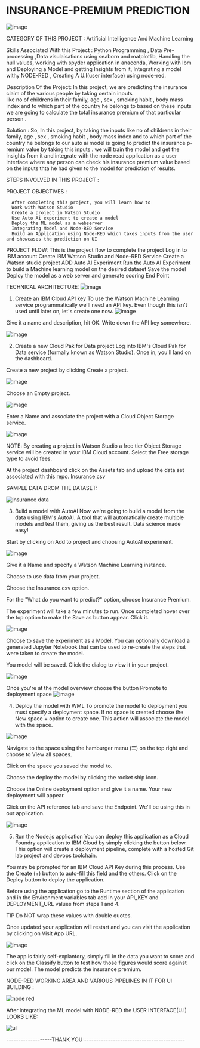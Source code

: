 # INSURANCE-PREMIUM PREDICTION

![image](https://user-images.githubusercontent.com/66083579/127749094-52cc501d-cdb1-4c57-8d33-ec011b8aee62.png)


CATEGORY OF THIS PROJECT :  Artificial Intelligence And  Machine   Learning

Skills Associated With this Project : Python Programming , Data  Pre-processing ,Data  visulaisations using seaborn and matplotlib,
                                       Handling the null  values, working with spyder application in anaconda,
                                        Working with Ibm and Deploying  a Model and getting
                                        Insights from it,  Integrating a model withy NODE-RED , Creating A  U.I(user  interface) using                                              node-red.
                                        
 Description Of the Project: In this project, we  are predicting the insurance claim  of the various people  by taking  certain  inputs  
                               like  no  of childrens in their family, age , sex , smoking  habit , body mass index  and  to  which part
                               of  the  country he  belongs to  based  on these  inputs  we  are  going to  calculate the total
                                insurance  premium of that  particular person . 
                                
  Solution : 
                So, In this project,  by taking the inputs   like no  of childrens in their family, age , sex , smoking  habit , body mass                      index  and  to  which part of  the  country he  belongs to   our  auto  ai  model  is going  to  predict  the                          insurance  p-remium  value  by taking  this  inputs .  we  will train  the  model  and  get  the  insights  from  it  and                   integrate    with  the  node  read  application   as  a   user interface  where  any person   can  check  his insurance
                 premium value  based  on the  inputs  thta he had  given  to  the  model  for  prediction  of  results.
                 
                 
  STEPS  INVOLVED  IN THIS  PROJECT :
  
  PROJECT OBJECTIVES :
  
      After completing this project, you will learn how to 
      Work with Watson Studio
      Create a project in Watson Studio
      Use Auto Ai experiment to create a model
      Deploy the ML model as a webserver
      Integrating Model and Node-RED Service
      Build an Application using Node-RED which takes inputs from the user and showcases the prediction on UI
      
PROJECT FLOW: 
  This is the project flow to complete the project
  Log in to IBM account
  Create IBM Watson Studio and Node-RED Service
  Create a Watson studio project
  ADD Auto AI Experiment 
   Run the Auto AI Experiment to build a Machine learning model on the desired dataset
   Save the model 
   Deploy the model as a web server and generate scoring End Point
   
   
 TECHNICAL  ARCHITECTURE:
   ![image](https://user-images.githubusercontent.com/66083579/127749752-12ccfc02-cbe0-4261-b443-c25cd7fc682f.png)
   
   
  1. Create an IBM Cloud API key
To use the Watson Machine Learning service programmatically we'll need an API key. Even though this isn't used until later on, let's create one now.
![image](https://user-images.githubusercontent.com/66083579/127749813-167cd2e0-d9da-43ed-9753-a2832832015b.png)


Give it a name and description, hit OK. Write down the API key somewhere.

![image](https://user-images.githubusercontent.com/66083579/127749832-134de062-6775-400b-81a3-321d5afdb001.png)



2. Create a new Cloud Pak for Data project
Log into IBM's Cloud Pak for Data service (formally known as Watson Studio). Once in, you'll land on the dashboard.

Create a new project by clicking Create a project.

![image](https://user-images.githubusercontent.com/66083579/127749840-7accdb41-f9bf-45ab-86f7-c3fcd9f9788f.png)


Choose an Empty project.

![image](https://user-images.githubusercontent.com/66083579/127749872-b353ec17-5edd-47cf-a6ee-900ad80fe9fe.png)


Enter a Name and associate the project with a Cloud Object Storage service.


![image](https://user-images.githubusercontent.com/66083579/127749879-5c4f4e35-ac7f-4078-8461-cb0ee0d4ec6f.png)


NOTE: By creating a project in Watson Studio a free tier Object Storage service will be created in your IBM Cloud account. Select the Free storage type to avoid fees.

At the project dashboard click on the Assets tab and upload the data set associated with this repo. Insurance.csv


SAMPLE  DATA  DROM THE  DATASET:  

![insurance data](https://user-images.githubusercontent.com/66083579/127750024-035a7238-c498-48b0-9c24-53bdc2d2aab9.JPG)


3. Build a model with AutoAI
Now we're going to build a model from the data using IBM's AutoAI. A tool that will automatically create multiple models and test them, giving us the best result. Data science made easy!

Start by clicking on Add to project and choosing AutoAI experiment.


![image](https://user-images.githubusercontent.com/66083579/127750041-7f031407-ed2b-4b50-bf1f-add3533c616f.png)

Give it a Name and specify a Watson Machine Learning instance.

Choose to use data from your project.

Choose the Insurance.csv option.


For the "What do you want to predict?" option, choose Insurance Premium.


The experiment will take a few minutes to run. Once completed hover over the top option to make the Save as button appear. Click it.

![image](https://user-images.githubusercontent.com/66083579/127750077-8df22bd2-3571-44d4-8c7e-e90ecb7167b3.png)


Choose to save the experiment as a Model. You can optionally download a generated Jupyter Notebook that can be used to re-create the steps that were taken to create the model.


You model will be saved. Click the dialog to view it in your project.

![image](https://user-images.githubusercontent.com/66083579/127750113-ea8fca1f-c27c-48b2-a6fb-a0cd417edf1e.png)


Once you're at the model overview choose the button Promote to deployment space
![image](https://user-images.githubusercontent.com/66083579/127750129-d4c21a8e-4c0a-4ff2-a059-677b59a14ee7.png)

4. Deploy the model with WML
To promote the model to deployment you must specify a deployment space. If no space is created choose the New space + option to create one. This action will associate the model with the space.

![image](https://user-images.githubusercontent.com/66083579/127750145-0ab42362-ef66-4cee-8bbb-f4f139ee8594.png)


Navigate to the space using the hamburger menu (☰) on the top right and choose to View all spaces.


Click on the space you saved the model to.

Choose the deploy the model by clicking the rocket ship icon.

Choose the Online deployment option and give it a name.
Your new deployment will appear.


Click on the API reference tab and save the Endpoint. We'll be using this in our application.

![image](https://user-images.githubusercontent.com/66083579/127750195-9bc7ac15-017b-49b4-bfe9-ce8f26f82a86.png)


5. Run the Node.js application
You can deploy this application as a Cloud Foundry application to IBM Cloud by simply clicking the button below. This option will create a deployment pipeline, complete with a hosted Git lab project and devops toolchain.


You may be prompted for an IBM Cloud API Key during this process. Use the Create (+) button to auto-fill this field and the others. Click on the Deploy button to deploy the application.

Before using the application go to the Runtime section of the application and in the Environment variables tab add in your API_KEY and DEPLOYMENT_URL values from steps 1 and 4.

TIP Do NOT wrap these values with double quotes.

Once updated your application will restart and you can visit the application by clicking on Visit App URL.


![image](https://user-images.githubusercontent.com/66083579/127750227-2d1dea04-e849-4cde-af0c-0de560ebaa36.png)

The app is fairly self-explantory, simply fill in the data you want to score and click on the Classify button to test how those figures would score against our model. The model predicts the  insurance  premium.

NODE-RED  WORKING AREA  AND   VARIOUS  PIPELINES  IN IT  FOR  UI BUILDING :

![node red](https://user-images.githubusercontent.com/66083579/127750373-9d501ee3-ed1c-4ffa-b4b1-382b0c377445.JPG)


After  integrating the  ML  model  with  NODE-RED  the  USER INTERFACE(U.I)  LOOKS  LIKE: 

![ui](https://user-images.githubusercontent.com/66083579/127750408-37d56da9-ba1b-445e-a180-574f376e0012.JPG)






  -------------------THANK  YOU ------------------------------------------
